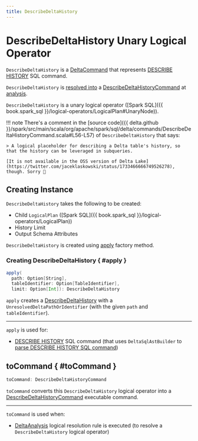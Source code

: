 ```yaml
---
title: DescribeDeltaHistory
---
```


# DescribeDeltaHistory Unary Logical Operator

`DescribeDeltaHistory` is a [DeltaCommand](../DeltaCommand.md) that represents [DESCRIBE HISTORY](../../sql/index.md#describe-history) SQL command.

`DescribeDeltaHistory` is [resolved into](#toCommand) a [DescribeDeltaHistoryCommand](DescribeDeltaHistoryCommand.md) at [analysis](../../DeltaAnalysis.md).

`DescribeDeltaHistory` is a unary logical operator ([Spark SQL]({{ book.spark_sql }}/logical-operators/LogicalPlan#UnaryNode)).

!!! note
    There's a comment in the [source code]({{ delta.github }}/spark/src/main/scala/org/apache/spark/sql/delta/commands/DescribeDeltaHistoryCommand.scala#L56-L57) of `DescribeDeltaHistory` that says:

    > A logical placeholder for describing a Delta table's history, so that the history can be leveraged in subqueries.

    [It is not available in the OSS version of Delta Lake](https://twitter.com/jaceklaskowski/status/1733466666749526278), though. Sorry 🤷

## Creating Instance

`DescribeDeltaHistory` takes the following to be created:

* <span id="child"> Child `LogicalPlan` ([Spark SQL]({{ book.spark_sql }}/logical-operators/LogicalPlan))
* <span id="limit"> History Limit
* <span id="output"> Output Schema Attributes

`DescribeDeltaHistory` is created using [apply](#apply) factory method.

### Creating DescribeDeltaHistory { #apply }

```scala
apply(
  path: Option[String],
  tableIdentifier: Option[TableIdentifier],
  limit: Option[Int]): DescribeDeltaHistory
```

`apply` creates a [DescribeDeltaHistory](DescribeDeltaHistory.md) with a `UnresolvedDeltaPathOrIdentifier` (with the given `path` and `tableIdentifier`).

---

`apply` is used for:

* [DESCRIBE HISTORY](../../sql/index.md#describe-history) SQL command (that uses `DeltaSqlAstBuilder` to [parse DESCRIBE HISTORY SQL command](../../sql/DeltaSqlAstBuilder.md#visitDescribeDeltaHistory))

## toCommand { #toCommand }

```scala
toCommand: DescribeDeltaHistoryCommand
```

`toCommand` converts this `DescribeDeltaHistory` logical operator into a [DescribeDeltaHistoryCommand](DescribeDeltaHistoryCommand.md) executable command.

---

`toCommand` is used when:

* [DeltaAnalysis](../../DeltaAnalysis.md) logical resolution rule is executed (to resolve a `DescribeDeltaHistory` logical operator)
